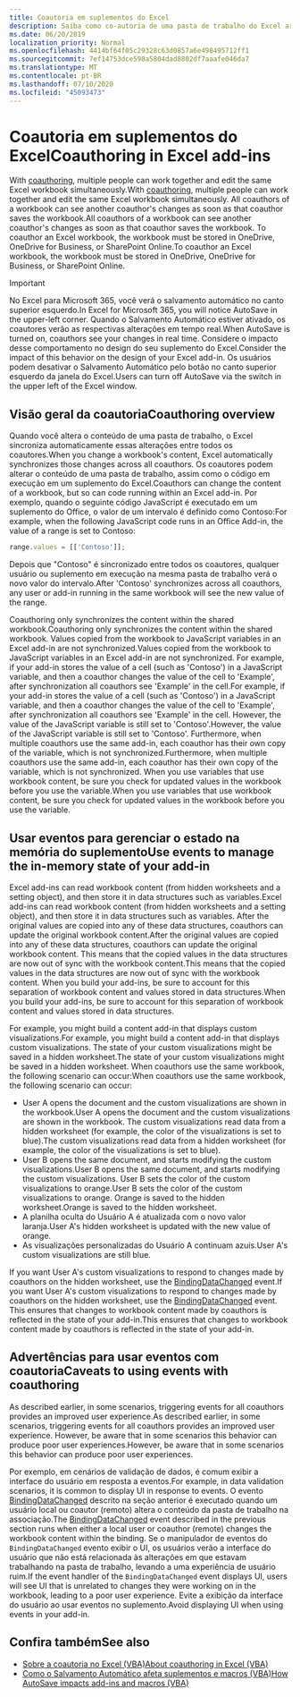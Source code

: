 ```yaml
---
title: Coautoria em suplementos do Excel
description: Saiba como co-autoria de uma pasta de trabalho do Excel armazenada no OneDrive, OneDrive for Business ou SharePoint Online.
ms.date: 06/20/2019
localization_priority: Normal
ms.openlocfilehash: 4414bf64f05c29328c63d0857a6e498495712ff1
ms.sourcegitcommit: 7ef14753dce598a5804dad8802df7aaafe046da7
ms.translationtype: MT
ms.contentlocale: pt-BR
ms.lasthandoff: 07/10/2020
ms.locfileid: "45093473"
---
```

# <a name="coauthoring-in-excel-add-ins"></a><span data-ttu-id="8f55a-103">Coautoria em suplementos do Excel</span><span class="sxs-lookup"><span data-stu-id="8f55a-103">Coauthoring in Excel add-ins</span></span>  

<span data-ttu-id="8f55a-104">With [coauthoring](https://support.office.com/article/Collaborate-on-Excel-workbooks-at-the-same-time-with-co-authoring-7152aa8b-b791-414c-a3bb-3024e46fb104), multiple people can work together and edit the same Excel workbook simultaneously.</span><span class="sxs-lookup"><span data-stu-id="8f55a-104">With [coauthoring](https://support.office.com/article/Collaborate-on-Excel-workbooks-at-the-same-time-with-co-authoring-7152aa8b-b791-414c-a3bb-3024e46fb104), multiple people can work together and edit the same Excel workbook simultaneously.</span></span> <span data-ttu-id="8f55a-105">All coauthors of a workbook can see another coauthor's changes as soon as that coauthor saves the workbook.</span><span class="sxs-lookup"><span data-stu-id="8f55a-105">All coauthors of a workbook can see another coauthor's changes as soon as that coauthor saves the workbook.</span></span> <span data-ttu-id="8f55a-106">To coauthor an Excel workbook, the workbook must be stored in OneDrive, OneDrive for Business, or SharePoint Online.</span><span class="sxs-lookup"><span data-stu-id="8f55a-106">To coauthor an Excel workbook, the workbook must be stored in OneDrive, OneDrive for Business, or SharePoint Online.</span></span>

> [!IMPORTANT]
> <span data-ttu-id="8f55a-107">No Excel para Microsoft 365, você verá o salvamento automático no canto superior esquerdo.</span><span class="sxs-lookup"><span data-stu-id="8f55a-107">In Excel for Microsoft 365, you will notice AutoSave in the upper-left corner.</span></span> <span data-ttu-id="8f55a-108">Quando o Salvamento Automático estiver ativado, os coautores verão as respectivas alterações em tempo real.</span><span class="sxs-lookup"><span data-stu-id="8f55a-108">When AutoSave is turned on, coauthors see your changes in real time.</span></span> <span data-ttu-id="8f55a-109">Considere o impacto desse comportamento no design do seu suplemento do Excel.</span><span class="sxs-lookup"><span data-stu-id="8f55a-109">Consider the impact of this behavior on the design of your Excel add-in.</span></span> <span data-ttu-id="8f55a-110">Os usuários podem desativar o Salvamento Automático pelo botão no canto superior esquerdo da janela do Excel.</span><span class="sxs-lookup"><span data-stu-id="8f55a-110">Users can turn off AutoSave via the switch in the upper left of the Excel window.</span></span>

## <a name="coauthoring-overview"></a><span data-ttu-id="8f55a-111">Visão geral da coautoria</span><span class="sxs-lookup"><span data-stu-id="8f55a-111">Coauthoring overview</span></span>

<span data-ttu-id="8f55a-112">Quando você altera o conteúdo de uma pasta de trabalho, o Excel sincroniza automaticamente essas alterações entre todos os coautores.</span><span class="sxs-lookup"><span data-stu-id="8f55a-112">When you change a workbook's content, Excel automatically synchronizes those changes across all coauthors.</span></span> <span data-ttu-id="8f55a-113">Os coautores podem alterar o conteúdo de uma pasta de trabalho, assim como o código em execução em um suplemento do Excel.</span><span class="sxs-lookup"><span data-stu-id="8f55a-113">Coauthors can change the content of a workbook, but so can code running within an Excel add-in.</span></span> <span data-ttu-id="8f55a-114">Por exemplo, quando o seguinte código JavaScript é executado em um suplemento do Office, o valor de um intervalo é definido como Contoso:</span><span class="sxs-lookup"><span data-stu-id="8f55a-114">For example, when the following JavaScript code runs in an Office Add-in, the value of a range is set to Contoso:</span></span>

```js
range.values = [['Contoso']];
```
<span data-ttu-id="8f55a-115">Depois que "Contoso" é sincronizado entre todos os coautores, qualquer usuário ou suplemento em execução na mesma pasta de trabalho verá o novo valor do intervalo.</span><span class="sxs-lookup"><span data-stu-id="8f55a-115">After 'Contoso' synchronizes across all coauthors, any user or add-in running in the same workbook will see the new value of the range.</span></span>

<span data-ttu-id="8f55a-116">Coauthoring only synchronizes the content within the shared workbook.</span><span class="sxs-lookup"><span data-stu-id="8f55a-116">Coauthoring only synchronizes the content within the shared workbook.</span></span> <span data-ttu-id="8f55a-117">Values copied from the workbook to JavaScript variables in an Excel add-in are not synchronized.</span><span class="sxs-lookup"><span data-stu-id="8f55a-117">Values copied from the workbook to JavaScript variables in an Excel add-in are not synchronized.</span></span> <span data-ttu-id="8f55a-118">For example, if your add-in stores the value of a cell (such as 'Contoso') in a JavaScript variable, and then a coauthor changes the value of the cell to 'Example', after synchronization all coauthors see 'Example' in the cell.</span><span class="sxs-lookup"><span data-stu-id="8f55a-118">For example, if your add-in stores the value of a cell (such as 'Contoso') in a JavaScript variable, and then a coauthor changes the value of the cell to 'Example', after synchronization all coauthors see 'Example' in the cell.</span></span> <span data-ttu-id="8f55a-119">However, the value of the JavaScript variable is still set to 'Contoso'.</span><span class="sxs-lookup"><span data-stu-id="8f55a-119">However, the value of the JavaScript variable is still set to 'Contoso'.</span></span> <span data-ttu-id="8f55a-120">Furthermore, when multiple coauthors use the same add-in, each coauthor has their own copy of the variable, which is not synchronized.</span><span class="sxs-lookup"><span data-stu-id="8f55a-120">Furthermore, when multiple coauthors use the same add-in, each coauthor has their own copy of the variable, which is not synchronized.</span></span> <span data-ttu-id="8f55a-121">When you use variables that use workbook content, be sure you check for updated values in the workbook before you use the variable.</span><span class="sxs-lookup"><span data-stu-id="8f55a-121">When you use variables that use workbook content, be sure you check for updated values in the workbook before you use the variable.</span></span>

## <a name="use-events-to-manage-the-in-memory-state-of-your-add-in"></a><span data-ttu-id="8f55a-122">Usar eventos para gerenciar o estado na memória do suplemento</span><span class="sxs-lookup"><span data-stu-id="8f55a-122">Use events to manage the in-memory state of your add-in</span></span>

<span data-ttu-id="8f55a-123">Excel add-ins can read workbook content (from hidden worksheets and a setting object), and then store it in data structures such as variables.</span><span class="sxs-lookup"><span data-stu-id="8f55a-123">Excel add-ins can read workbook content (from hidden worksheets and a setting object), and then store it in data structures such as variables.</span></span> <span data-ttu-id="8f55a-124">After the original values are copied into any of these data structures, coauthors can update the original workbook content.</span><span class="sxs-lookup"><span data-stu-id="8f55a-124">After the original values are copied into any of these data structures, coauthors can update the original workbook content.</span></span> <span data-ttu-id="8f55a-125">This means that the copied values in the data structures are now out of sync with the workbook content.</span><span class="sxs-lookup"><span data-stu-id="8f55a-125">This means that the copied values in the data structures are now out of sync with the workbook content.</span></span> <span data-ttu-id="8f55a-126">When you build your add-ins, be sure to account for this separation of workbook content and values stored in data structures.</span><span class="sxs-lookup"><span data-stu-id="8f55a-126">When you build your add-ins, be sure to account for this separation of workbook content and values stored in data structures.</span></span>

<span data-ttu-id="8f55a-127">For example, you might build a content add-in that displays custom visualizations.</span><span class="sxs-lookup"><span data-stu-id="8f55a-127">For example, you might build a content add-in that displays custom visualizations.</span></span> <span data-ttu-id="8f55a-128">The state of your custom visualizations might be saved in a hidden worksheet.</span><span class="sxs-lookup"><span data-stu-id="8f55a-128">The state of your custom visualizations might be saved in a hidden worksheet.</span></span> <span data-ttu-id="8f55a-129">When coauthors use the same workbook, the following scenario can occur:</span><span class="sxs-lookup"><span data-stu-id="8f55a-129">When coauthors use the same workbook, the following scenario can occur:</span></span>

- <span data-ttu-id="8f55a-130">User A opens the document and the custom visualizations are shown in the workbook.</span><span class="sxs-lookup"><span data-stu-id="8f55a-130">User A opens the document and the custom visualizations are shown in the workbook.</span></span> <span data-ttu-id="8f55a-131">The custom visualizations read data from a hidden worksheet (for example, the color of the visualizations is set to blue).</span><span class="sxs-lookup"><span data-stu-id="8f55a-131">The custom visualizations read data from a hidden worksheet (for example, the color of the visualizations is set to blue).</span></span>
- <span data-ttu-id="8f55a-132">User B opens the same document, and starts modifying the custom visualizations.</span><span class="sxs-lookup"><span data-stu-id="8f55a-132">User B opens the same document, and starts modifying the custom visualizations.</span></span> <span data-ttu-id="8f55a-133">User B sets the color of the custom visualizations to orange.</span><span class="sxs-lookup"><span data-stu-id="8f55a-133">User B sets the color of the custom visualizations to orange.</span></span> <span data-ttu-id="8f55a-134">Orange is saved to the hidden worksheet.</span><span class="sxs-lookup"><span data-stu-id="8f55a-134">Orange is saved to the hidden worksheet.</span></span>
- <span data-ttu-id="8f55a-135">A planilha oculta do Usuário A é atualizada com o novo valor laranja.</span><span class="sxs-lookup"><span data-stu-id="8f55a-135">User A's hidden worksheet is updated with the new value of orange.</span></span>
- <span data-ttu-id="8f55a-136">As visualizações personalizadas do Usuário A continuam azuis.</span><span class="sxs-lookup"><span data-stu-id="8f55a-136">User A's custom visualizations are still blue.</span></span>

<span data-ttu-id="8f55a-137">If you want User A's custom visualizations to respond to changes made by coauthors on the hidden worksheet, use the [BindingDataChanged](/javascript/api/office/office.bindingdatachangedeventargs) event.</span><span class="sxs-lookup"><span data-stu-id="8f55a-137">If you want User A's custom visualizations to respond to changes made by coauthors on the hidden worksheet, use the [BindingDataChanged](/javascript/api/office/office.bindingdatachangedeventargs) event.</span></span> <span data-ttu-id="8f55a-138">This ensures that changes to workbook content made by coauthors is reflected in the state of your add-in.</span><span class="sxs-lookup"><span data-stu-id="8f55a-138">This ensures that changes to workbook content made by coauthors is reflected in the state of your add-in.</span></span>

## <a name="caveats-to-using-events-with-coauthoring"></a><span data-ttu-id="8f55a-139">Advertências para usar eventos com coautoria</span><span class="sxs-lookup"><span data-stu-id="8f55a-139">Caveats to using events with coauthoring</span></span>

<span data-ttu-id="8f55a-140">As described earlier, in some scenarios, triggering events for all coauthors provides an improved user experience.</span><span class="sxs-lookup"><span data-stu-id="8f55a-140">As described earlier, in some scenarios, triggering events for all coauthors provides an improved user experience.</span></span> <span data-ttu-id="8f55a-141">However, be aware that in some scenarios this behavior can produce poor user experiences.</span><span class="sxs-lookup"><span data-stu-id="8f55a-141">However, be aware that in some scenarios this behavior can produce poor user experiences.</span></span> 

<span data-ttu-id="8f55a-142">Por exemplo, em cenários de validação de dados, é comum exibir a interface do usuário em resposta a eventos.</span><span class="sxs-lookup"><span data-stu-id="8f55a-142">For example, in data validation scenarios, it is common to display UI in response to events.</span></span> <span data-ttu-id="8f55a-143">O evento [BindingDataChanged](/javascript/api/office/office.bindingdatachangedeventargs) descrito na seção anterior é executado quando um usuário local ou coautor (remoto) altera o conteúdo da pasta de trabalho na associação.</span><span class="sxs-lookup"><span data-stu-id="8f55a-143">The [BindingDataChanged](/javascript/api/office/office.bindingdatachangedeventargs) event described in the previous section runs when either a local user or coauthor (remote) changes the workbook content within the binding.</span></span> <span data-ttu-id="8f55a-144">Se o manipulador de eventos do `BindingDataChanged` evento exibir o UI, os usuários verão a interface do usuário que não está relacionada às alterações em que estavam trabalhando na pasta de trabalho, levando a uma experiência de usuário ruim.</span><span class="sxs-lookup"><span data-stu-id="8f55a-144">If the event handler of the `BindingDataChanged` event displays UI, users will see UI that is unrelated to changes they were working on in the workbook, leading to a poor user experience.</span></span> <span data-ttu-id="8f55a-145">Evite a exibição da interface do usuário ao usar eventos no suplemento.</span><span class="sxs-lookup"><span data-stu-id="8f55a-145">Avoid displaying UI when using events in your add-in.</span></span>

## <a name="see-also"></a><span data-ttu-id="8f55a-146">Confira também</span><span class="sxs-lookup"><span data-stu-id="8f55a-146">See also</span></span>

- [<span data-ttu-id="8f55a-147">Sobre a coautoria no Excel (VBA)</span><span class="sxs-lookup"><span data-stu-id="8f55a-147">About coauthoring in Excel (VBA)</span></span>](/office/vba/excel/concepts/about-coauthoring-in-excel)
- [<span data-ttu-id="8f55a-148">Como o Salvamento Automático afeta suplementos e macros (VBA)</span><span class="sxs-lookup"><span data-stu-id="8f55a-148">How AutoSave impacts add-ins and macros (VBA)</span></span>](/office/vba/library-reference/concepts/how-autosave-impacts-addins-and-macros)
